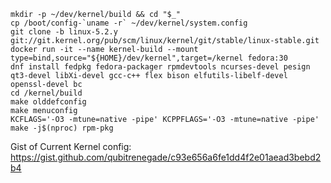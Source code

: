 
```
mkdir -p ~/dev/kernel/build && cd "$_"
cp /boot/config-`uname -r` ~/dev/kernel/system.config
git clone -b linux-5.2.y git://git.kernel.org/pub/scm/linux/kernel/git/stable/linux-stable.git
docker run -it --name kernel-build --mount type=bind,source="${HOME}/dev/kernel",target=/kernel fedora:30
dnf install fedpkg fedora-packager rpmdevtools ncurses-devel pesign qt3-devel libXi-devel gcc-c++ flex bison elfutils-libelf-devel openssl-devel bc
cd /kernel/build
make olddefconfig
make menuconfig
KCFLAGS='-O3 -mtune=native -pipe' KCPPFLAGS='-O3 -mtune=native -pipe' make -j$(nproc) rpm-pkg
```

Gist of Current Kernel config: https://gist.github.com/qubitrenegade/c93e656a6fe1dd4f2e01aead3bebd2b4
